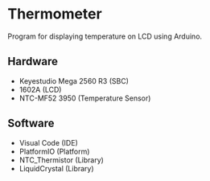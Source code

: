 # Thermometer

Program for displaying temperature on LCD using Arduino.

## Hardware

- Keyestudio Mega 2560 R3   (SBC)
- 1602A                     (LCD)
- NTC-MF52 3950             (Temperature Sensor)

## Software

- Visual Code               (IDE)
- PlatformIO                (Platform)
- NTC_Thermistor            (Library)
- LiquidCrystal             (Library)

